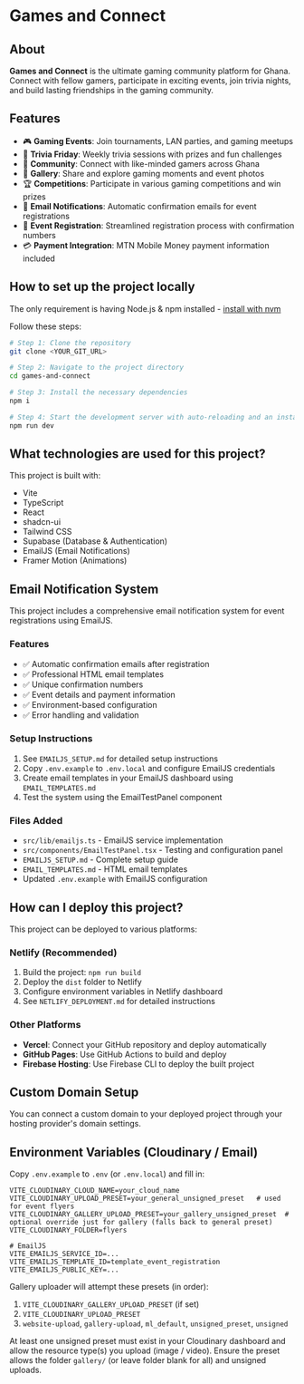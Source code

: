 # Games and Connect

## About

**Games and Connect** is the ultimate gaming community platform for Ghana. Connect with fellow gamers, participate in exciting events, join trivia nights, and build lasting friendships in the gaming community.

## Features

- 🎮 **Gaming Events**: Join tournaments, LAN parties, and gaming meetups
- 🧠 **Trivia Friday**: Weekly trivia sessions with prizes and fun challenges  
- 👥 **Community**: Connect with like-minded gamers across Ghana
- 📸 **Gallery**: Share and explore gaming moments and event photos
- 🏆 **Competitions**: Participate in various gaming competitions and win prizes
- 📧 **Email Notifications**: Automatic confirmation emails for event registrations
- 🎫 **Event Registration**: Streamlined registration process with confirmation numbers
- 💳 **Payment Integration**: MTN Mobile Money payment information included

## How to set up the project locally

The only requirement is having Node.js & npm installed - [install with nvm](https://github.com/nvm-sh/nvm#installing-and-updating)

Follow these steps:

```sh
# Step 1: Clone the repository
git clone <YOUR_GIT_URL>

# Step 2: Navigate to the project directory
cd games-and-connect

# Step 3: Install the necessary dependencies
npm i

# Step 4: Start the development server with auto-reloading and an instant preview
npm run dev
```

## What technologies are used for this project?

This project is built with:

- Vite
- TypeScript
- React
- shadcn-ui
- Tailwind CSS
- Supabase (Database & Authentication)
- EmailJS (Email Notifications)
- Framer Motion (Animations)

## Email Notification System

This project includes a comprehensive email notification system for event registrations using EmailJS.

### Features
- ✅ Automatic confirmation emails after registration
- ✅ Professional HTML email templates
- ✅ Unique confirmation numbers
- ✅ Event details and payment information
- ✅ Environment-based configuration
- ✅ Error handling and validation

### Setup Instructions
1. See `EMAILJS_SETUP.md` for detailed setup instructions
2. Copy `.env.example` to `.env.local` and configure EmailJS credentials
3. Create email templates in your EmailJS dashboard using `EMAIL_TEMPLATES.md`
4. Test the system using the EmailTestPanel component

### Files Added
- `src/lib/emailjs.ts` - EmailJS service implementation
- `src/components/EmailTestPanel.tsx` - Testing and configuration panel
- `EMAILJS_SETUP.md` - Complete setup guide
- `EMAIL_TEMPLATES.md` - HTML email templates
- Updated `.env.example` with EmailJS configuration

## How can I deploy this project?

This project can be deployed to various platforms:

### Netlify (Recommended)
1. Build the project: `npm run build`
2. Deploy the `dist` folder to Netlify
3. Configure environment variables in Netlify dashboard
4. See `NETLIFY_DEPLOYMENT.md` for detailed instructions

### Other Platforms
- **Vercel**: Connect your GitHub repository and deploy automatically
- **GitHub Pages**: Use GitHub Actions to build and deploy
- **Firebase Hosting**: Use Firebase CLI to deploy the built project

## Custom Domain Setup

You can connect a custom domain to your deployed project through your hosting provider's domain settings.

## Environment Variables (Cloudinary / Email)

Copy `.env.example` to `.env` (or `.env.local`) and fill in:

```env
VITE_CLOUDINARY_CLOUD_NAME=your_cloud_name
VITE_CLOUDINARY_UPLOAD_PRESET=your_general_unsigned_preset   # used for event flyers
VITE_CLOUDINARY_GALLERY_UPLOAD_PRESET=your_gallery_unsigned_preset  # optional override just for gallery (falls back to general preset)
VITE_CLOUDINARY_FOLDER=flyers

# EmailJS
VITE_EMAILJS_SERVICE_ID=...
VITE_EMAILJS_TEMPLATE_ID=template_event_registration
VITE_EMAILJS_PUBLIC_KEY=...
```

Gallery uploader will attempt these presets (in order):
1. `VITE_CLOUDINARY_GALLERY_UPLOAD_PRESET` (if set)
2. `VITE_CLOUDINARY_UPLOAD_PRESET`
3. `website-upload`, `gallery-upload`, `ml_default`, `unsigned_preset`, `unsigned`

At least one unsigned preset must exist in your Cloudinary dashboard and allow the resource type(s) you upload (image / video). Ensure the preset allows the folder `gallery/` (or leave folder blank for all) and unsigned uploads.
